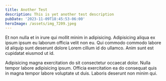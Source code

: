 ```yaml
---
title: Another Test
description: This is yet another test description
pubDate: '2023-11-09T18:45:53-06:00'
heroImage: /assets/img_7209.jpeg
---
```

Et non nulla et in irure qui mollit minim in adipisicing. Adipisicing aliqua ex ipsum ipsum eu laborum officia velit non eu. Qui commodo commodo labore id aliquip sunt deserunt dolore Lorem cillum id do ullamco. Anim sunt est cupidatat eiusmod ut id.

Adipisicing magna exercitation do sit consectetur occaecat dolor. Nulla tempor labore adipisicing ipsum. Officia exercitation ea do consequat quis in magna tempor labore voluptate ut duis. Laboris deserunt non minim qui.

